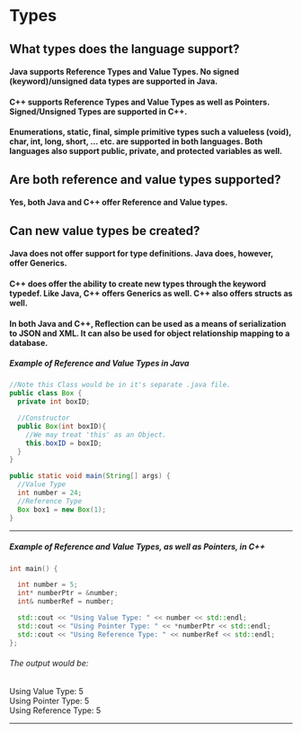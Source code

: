 # Types

## What types does the language support?
#### Java supports Reference Types and Value Types. No signed (keyword)/unsigned data types are supported in Java.  
#### C++ supports Reference Types and Value Types as well as Pointers. Signed/Unsigned Types are supported in C++.

#### Enumerations, static, final, simple primitive types such a valueless (void), char, int, long, short, ... etc. are supported in both languages. Both languages also support public, private, and protected variables as well.

## Are both reference and value types supported?
#### Yes, both Java and C++ offer Reference and Value types.


## Can new value types be created?
#### Java does not offer support for type definitions. Java does, however, offer Generics.
#### C++ does offer the ability to create new types through the keyword typedef. Like Java, C++ offers Generics as well. C++ also offers structs as well.








#### In both Java and C++, Reflection can be used as a means of serialization to JSON and XML. It can also be used for object relationship mapping to a database.

##### Example of Reference and Value Types in Java
```Java
//Note this Class would be in it's separate .java file.
public class Box {
  private int boxID;

  //Constructor
  public Box(int boxID){
    //We may treat 'this' as an Object.
    this.boxID = boxID;
  }
}

public static void main(String[] args) {
  //Value Type
  int number = 24;
  //Reference Type
  Box box1 = new Box(1);
}
```
---
##### Example of Reference and Value Types, as well as Pointers, in C++
```C++
int main() {

  int number = 5;
  int* numberPtr = &number;
  int& numberRef = number;

  std::cout << "Using Value Type: " << number << std::endl;
  std::cout << "Using Pointer Type: " << *numberPtr << std::endl;
  std::cout << "Using Reference Type: " << numberRef << std::endl;
};
```

###### The output would be:  
Using Value Type: 5  
Using Pointer Type: 5  
Using Reference Type: 5

---
